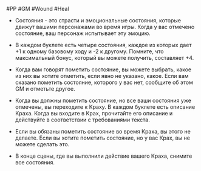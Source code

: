 #PP #GM #Wound #Heal 


- Состояния - это страсти и эмоциональные состояния, которые движут вашими персонажами во время игры. Когда у вас отмечено состояние, ваш персонаж испытывает эту эмоцию.

- В каждом буклете есть четыре состояния, каждое из которых дает +1 к одному базовому ходу и -2 к другому. Помните, что максимальный бонус, который вы можете получить, составляет +4. 

- Когда вам говорят пометить состояние, вы можете выбрать, какое из них вы хотите отметить, если явно не указано, какое. Если вам сказано пометить состояние, которого у вас нет, сообщите об этом GM и отметьте другое. 

- Когда вы должны пометить состояние, но все ваши состояния уже отмечены, вы переходите к Краху. В каждом буклете есть описание Краха. Когда вы входите в Крах, прочитайте его описание и действуйте в соответствии с требованиями текста. 

- Если вы обязаны пометить состояние во время Краха, вы этого не делаете. Если вы хотите пометить состояние, но у вас Крах, вы не можете сделать это. 

- В конце сцены, где вы выполнили действие вашего Краха, снимите все состояния.